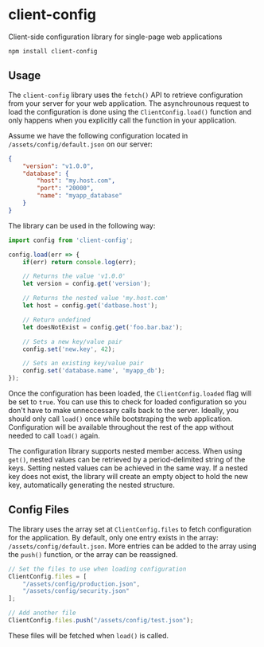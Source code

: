 # client-config
Client-side configuration library for single-page web applications

```
npm install client-config
```

## Usage

The `client-config` library uses the `fetch()` API to retrieve configuration from your server for your web application. The asynchrounous request to load the configuration is done using the `ClientConfig.load()` function and only happens when you explicitly call the function in your application.

Assume we have the following configuration located in `/assets/config/default.json` on our server:

```json
{
    "version": "v1.0.0",
    "database": {
        "host": "my.host.com",
        "port": "20000",
        "name": "myapp_database"
    }
}
```

The library can be used in the following way:

```js
import config from 'client-config';

config.load(err => {
    if(err) return console.log(err);

    // Returns the value 'v1.0.0'
    let version = config.get('version');

    // Returns the nested value 'my.host.com'
    let host = config.get('datbase.host');

    // Return undefined
    let doesNotExist = config.get('foo.bar.baz');

    // Sets a new key/value pair
    config.set('new.key', 42);

    // Sets an existing key/value pair
    config.set('database.name', 'myapp_db');
});
```

Once the configuration has been loaded, the `ClientConfig.loaded` flag will be set to `true`. You can use this to check for loaded configuration so you don't have to make unneccessary calls back to the server. Ideally, you should only call `load()` once while bootstraping the web application. Configuration will be available throughout the rest of the app without needed to call `load()` again.

The configuration library supports nested member access. When using `get()`, nested values can be retrieved by a period-delimited string of the keys. Setting nested values can be achieved in the same way. If a nested key does not exist, the library will create an empty object to hold the new key, automatically generating the nested structure.

## Config Files

The library uses the array set at `ClientConfig.files` to fetch configuration for the application. By default, only one entry exists in the array: `/assets/config/default.json`. More entries can be added to the array using the `push()` function, or the array can be reassigned.

```js
// Set the files to use when loading configuration
ClientConfig.files = [
    "/assets/config/production.json",
    "/assets/config/security.json"
];

// Add another file
ClientConfig.files.push("/assets/config/test.json");
```

These files will be fetched when `load()` is called.